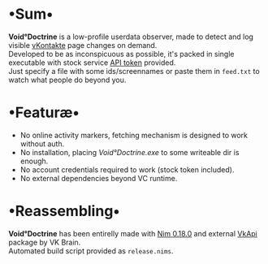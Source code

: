 # •Sum•
__Void°Doctrine__ is a low-profile userdata observer, made to detect and log visible [vKontakte](https://vk.com) page changes on demand.  
Developed to be as inconspicuous as possible, it's packed in single executable with stock service [API token](https://vk.com/dev/access_token) provided.  
Just specify a file with some ids/screennames or paste them in `feed.txt` to watch what people do beyond you.

# •Featuræ•
* No online activity markers, fetching mechanism is designed to work without auth.
* No installation, placing _Void°Doctrine.exe_ to some writeable dir is enough.
* No account credentials required to work (stock token included).
* No external dependencies beyond VC runtime.

# •Reassembling•
__Void°Doctrine__ has been entirelly made with [Nim 0.18.0](https://nim-lang.org) and external [VkApi](https://github.com/vk-brain/nimvkapi) package by VK Brain.  
Automated build script provided as `release.nims`.
